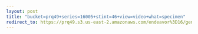 ```yaml
---
layout: post
title: "bucket=prq49+series=16005+stint=46+view=video+what=specimen"
redirect_to: https://prq49.s3.us-east-2.amazonaws.com/endeavor%3D16/genomes/stage%3D0%2Bwhat%3Dgenerated/stint%3D46/series%3D16005/a%3Dgenome%2Bcriteria%3Dabundance%2Bmorph%3Dwildtype%2Bproc%3D0%2Bseries%3D16005%2Bstint%3D46%2Bthread%3D0%2Bvariation%3Dmaster%2Bext%3D.json.gz
---
```

